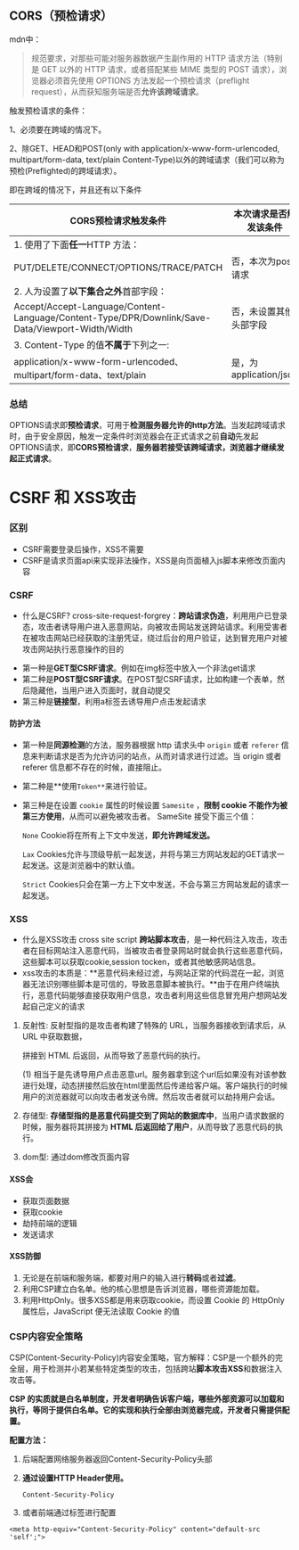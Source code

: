 ## CORS（预检请求）

mdn中：

> 规范要求，对那些可能对服务器数据产生副作用的 HTTP 请求方法（特别是 GET 以外的 HTTP 请求，或者搭配某些 MIME 类型的 POST 请求），浏览器必须首先使用 OPTIONS 方法发起一个预检请求（preflight request），从而获知服务端是否**允许该跨域请求**。

触发预检请求的条件：

 1、必须要在跨域的情况下。

 2、除GET、HEAD和POST(only with application/x-www-form-urlencoded, multipart/form-data, text/plain Content-Type)以外的跨域请求（我们可以称为预检(Preflighted)的跨域请求）。

即在跨域的情况下，并且还有以下条件

| CORS预检请求触发条件                                         | 本次请求是否触发该条件 |
| ------------------------------------------------------------ | ---------------------- |
| 1. 使用了下面**任一**HTTP 方法：                             |                        |
| PUT/DELETE/CONNECT/OPTIONS/TRACE/PATCH                       | 否，本次为post请求     |
| 2. 人为设置了**以下集合之外**首部字段：                      |                        |
| Accept/Accept-Language/Content-Language/Content-Type/DPR/Downlink/Save-Data/Viewport-Width/Width | 否，未设置其他头部字段 |
| 3. Content-Type 的值**不属于**下列之一:                      |                        |
| application/x-www-form-urlencoded、multipart/form-data、text/plain | 是，为application/json |

### 总结

OPTIONS请求即**预检请求**，可用于**检测服务器允许的http方法**。当发起跨域请求时，由于安全原因，触发一定条件时浏览器会在正式请求之前**自动**先发起OPTIONS请求，即**CORS预检请求**，**服务器若接受该跨域请求，浏览器才继续发起正式请求**。

# CSRF 和 XSS攻击

### 区别

- CSRF需要登录后操作，XSS不需要
- CSRF是请求页面api来实现非法操作，XSS是向页面植入js脚本来修改页面内容

### CSRF

* 什么是CSRF?
  cross-site-request-forgrey：**跨站请求伪造**，利用用户已登录态，攻击者诱导用户进入恶意网站，向被攻击网站发送跨站请求。利用受害者在被攻击网站已经获取的注册凭证，绕过后台的用户验证，达到冒充用户对被攻击网站执行恶意操作的目的

- 第一种是**GET型CSRF请求**。例如在img标签中放入一个非法get请求
- 第二种是**POST型CSRF请求**。在POST型CSRF请求，比如构建一个表单，然后隐藏他，当用户进入页面时，就自动提交
- 第三种是**链接型**，利用a标签去诱导用户点击发起请求

#### 防护方法

- 第一种是**同源检测**的方法，服务器根据 http 请求头中 `origin` 或者 `referer` 信息来判断请求是否为允许访问的站点，从而对请求进行过滤。当 origin 或者 referer 信息都不存在的时候，直接阻止。

- 第二种是**使用`Token**`来进行验证。

- 第三种是在设置 `cookie` 属性的时候设置 `Samesite` ，**限制 cookie 不能作为被第三方使用**，从而可以避免被攻击者。 SameSite 接受下面三个值：

  `None` Cookie将在所有上下文中发送，**即允许跨域发送。**

  `Lax` Cookies允许与顶级导航一起发送，并将与第三方网站发起的GET请求一起发送。这是浏览器中的默认值。

  `Strict` Cookies只会在第一方上下文中发送，不会与第三方网站发起的请求一起发送。

### XSS

* 什么是XSS攻击
  cross site script **跨站脚本攻击**，是一种代码注入攻击，攻击者在目标网站注入恶意代码，当被攻击者登录网站时就会执行这些恶意代码，这些脚本可以获取cookie,session tocken，或者其他敏感网站信息。
* xss攻击的本质是：**恶意代码未经过滤，与网站正常的代码混在一起，浏览器无法识别哪些脚本是可信的，导致恶意脚本被执行。**由于在用户终端执行，恶意代码能够直接获取用户信息，攻击者利用这些信息冒充用户想网站发起自己定义的请求

1. 反射性: 反射型指的是攻击者构建了特殊的 URL，当服务器接收到请求后，从 URL 中获取数据，

   拼接到 HTML 后返回，从而导致了恶意代码的执行。

   (1) 相当于是先诱导用户点击恶意url。服务器拿到这个url后如果没有对该参数进行处理，动态拼接然后放在html里面然后传递给客户端。客户端执行的时候用户的浏览器就可以向攻击者发送令牌。然后攻击者就可以劫持用户会话。

2. 存储型: **存储型指的是恶意代码提交到了网站的数据库中**，当用户请求数据的时候，服务器将其拼接为 **HTML 后返回给了用户**，从而导致了恶意代码的执行。

3. dom型: 通过dom修改页面内容

#### XSS会

- 获取页面数据
- 获取cookie
- 劫持前端的逻辑
- 发送请求

#### XSS防御

1. 无论是在前端和服务端，都要对用户的输入进行**转码**或者**过滤**。
2. 利用CSP建立白名单。他的核心思想是告诉浏览器，哪些资源能加载。
3. 利用HttpOnly。很多XSS都是用来窃取cookie，而设置 Cookie 的 HttpOnly 属性后，JavaScript 便无法读取 Cookie 的值

### CSP内容安全策略

CSP(Content-Security-Policy)内容安全策略，官方解释：CSP是一个额外的完全层，用于检测并小若某些特定类型的攻击，包括跨站**脚本攻击XSS**和数据注入攻击等。

**CSP 的实质就是白名单制度，开发者明确告诉客户端，哪些外部资源可以加载和执行，等同于提供白名单。它的实现和执行全部由浏览器完成，开发者只需提供配置。**

**配置方法：**

1. 后端配置网络服务器返回Content-Security-Policy头部

2. **通过设置HTTP Header使用。**

   ```
   Content-Security-Policy
   ```

3. 或者前端通过标签进行配置

```
<meta http-equiv="Content-Security-Policy" content="default-src 'self';">
```